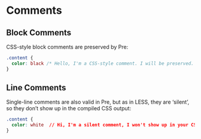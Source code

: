 # Comments


## Block Comments

CSS-style block comments are preserved by Pre:

```css
.content {
  color: black /* Hello, I'm a CSS-style comment. I will be preserved. */
}
```


## Line Comments

Single-line comments are also valid in Pre, but as in LESS,
they are ‘silent’, so they don’t show up in the compiled
CSS output:

```css
.content {
  color: white  // Hi, I'm a silent comment, I won't show up in your CSS
}
```

